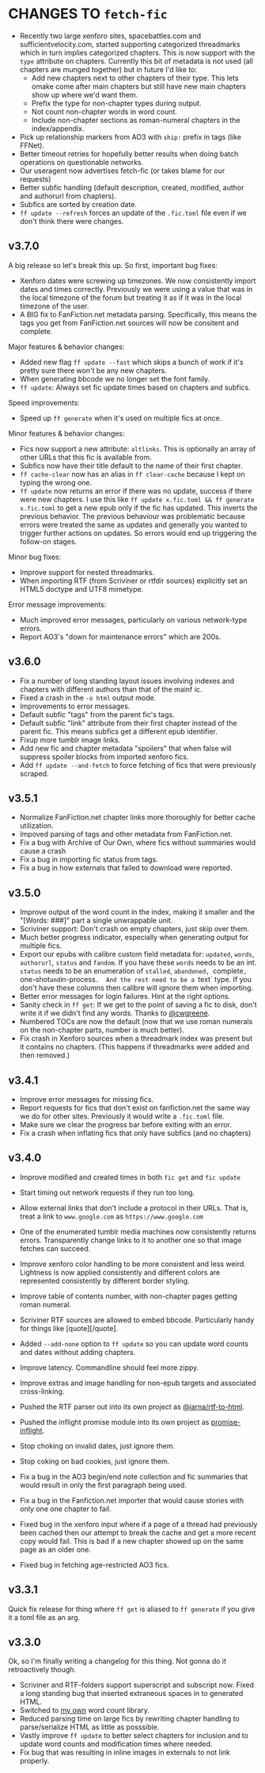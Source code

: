 # CHANGES TO `fetch-fic`

* Recently two large xenforo sites, spacebattles.com and
  sufficientvelocity.com, started supporting categorized threadmarks which
  in turn implies categorized chapters.  This is now support with the `type`
  attribute on chapters.  Currently this bit of metadata is not used (all
  chapters are munged together) but in future I'd like to:
  * Add new chapters next to other chapters of their type.  This lets omake
    come after main chapters but still have new main chapters show up where
    we'd want them.
  * Prefix the type for non-chapter types during output.
  * Not count non-chapter words in word count.
  * Include non-chapter sections as roman-numeral chapters in the index/appendix.
* Pick up relationship markers from AO3 with `ship:` prefix in tags (like FFNet).
* Better timeout retries for hopefully better results when doing batch operations on questionable networks.
* Our useragent now advertises fetch-fic (or takes blame for our requests)
* Better subfic handling (default description, created, modified, author and authorurl from chapters).
* Subfics are sorted by creation date.
* `ff update --refresh` forces an update of the `.fic.toml` file even if we don't think there were changes.

## v3.7.0

A big release so let's break this up. So first, important bug fixes:

* Xenforo dates were screwing up timezones.  We now consistently import
  dates and times correctly.  Previously we were using a value that was in
  the local timezone of the forum but treating it as if it was in the local
  timezone of the user.
* A BIG fix to FanFiction.net metadata parsing.  Specifically, this means
  the tags you get from FanFiction.net sources will now be consitent and
  complete.

Major features & behavior changes:

* Added new flag `ff update --fast` which skips a bunch of work if it's pretty sure there won't be any new chapters.
* When generating bbcode we no longer set the font family.
* `ff update`: Always set fic update times based on chapters and subfics.

Speed improvements:

* Speed up `ff generate` when it's used on multiple fics at once.

Minor features & behavior changes:

* Fics now support a new attribute: `altlinks`. This is optionally an array of
  other URLs that this fic is available from.
* Subfics now have their title default to the name of their first chapter.
* `ff cache-clear` now has an alias in `ff clear-cache` because I kept on
  typing the wrong one.
* `ff update` now returns an error if there was no update, success if there were new chapters.
  I use this like `ff update x.fic.toml && ff generate x.fic.toml` to get a
  new epub only if the fic has updated.  This inverts the previous behavior.
  The previous behaviour was problematic because errors were treated the
  same as updates and generally you wanted to trigger further actions on
  updates.  So errors would end up triggering the follow-on stages.

Minor bug fixes:

* Improve support for nested threadmarks.
* When importing RTF (from Scriviner or rtfdir sources) explicitly set an
  HTML5 doctype and UTF8 mimetype.

Error message improvements:

* Much improved error messages, particularly on various network-type errors.
* Report AO3's "down for maintenance errors" which are 200s.

## v3.6.0

* Fix a number of long standing layout issues involving indexes and chapters
  with different authors than that of the mainf ic.
* Fixed a crash in the `-o html` output mode.
* Improvements to error messages.
* Default subfic "tags" from the parent fic's tags.
* Default subfic "link" attribute from their first chapter instead of the
  parent fic.  This means subfics get a different epub identifier.
* Fixup more tumblr image links.
* Add new fic and chapter metadata "spoilers" that when false will suppress
  spoiler blocks from imported xenforo fics.
* Add `ff update --and-fetch` to force fetching of fics that were previously
  scraped.

## v3.5.1

* Normalize FanFiction.net chapter links more thoroughly for better cache utilization.
* Impoved parsing of tags and other metadata from FanFiction.net.
* Fix a bug with Archive of Our Own, where fics without summaries would cause a crash
* Fix a bug in importing fic status from tags.
* Fix a bug in how externals that failed to download were reported.

## v3.5.0

* Improve output of the word count in the index, making it smaller and the
  "[Words: ###]" part a single unwrappable unit.
* Scriviner support: Don't crash on empty chapters, just skip over them.
* Much better progress indicator, especially when generating output for
  multiple fics.
* Export our epubs with calibre custom field metadata for: `updated`,
  `words`, `authorurl`, `status` and `fandom`.  If you have these `words`
  needs to be an int.  `status` needs to be an enumeration of `stalled`,
  `abandoned, `complete`, `one-shot` and `in-process`.  And the rest need to
  be a `text` type.  If you don't have these columns then calibre will
  ignore them when importing.
* Better error messages for login failures. Hint at the right options.
* Sanity check in `ff get`: If we get to the point of saving a fic to disk,
  don't write it if we didn't find any words. Thanks to [@cwgreene](https://github.com/cwgreene).
* Numbered TOCs are now the default (now that we use roman numerals on the
  non-chapter parts, number is much better).
* Fix crash in Xenforo sources when a threadmark index was present but it
  contains no chapters.  (This happens if threadmarks were added and then
  removed.)

## v3.4.1

* Improve error messages for missing fics.
* Report requests for fics that don't exist on fanfiction.net the same way
  we do for other sites.  Previously it would write a `.fic.toml` file.
* Make sure we clear the progress bar before exiting with an error.
* Fix a crash when inflating fics that only have subfics (and no chapters)

## v3.4.0

* Improve modified and created times in both `fic get` and `fic update`
* Start timing out network requests if they run too long.
* Allow external links that don't include a protocol in their URLs. That is,
  treat a link to `www.google.com` as `https://www.google.com`
* One of the enumerated tumblr media machines now consistently returns
  errors.  Transparently change links to it to another one so that image
  fetches can succeed.
* Improve xenforo color handling to be more consistent and less weird.
  Lightness is now applied consistently and different colors are represented
  consistently by different border styling.
* Improve table of contents number, with non-chapter pages getting roman
  numeral.
* Scriviner RTF sources are allowed to embed bbcode.  Particularly handy for
  things like [quote][/quote].
* Added `--add-none` option to `ff update` so you can update word counts and
  dates without adding chapters.
* Improve latency. Commandline should feel more zippy.
* Improve extras and image handling for non-epub targets and associated
  cross-linking.
* Pushed the RTF parser out into its own project as
  [@iarna/rtf-to-html](https://npmjs.com/package/@iarna/rtf-to-html).
* Pushed the inflight promise module into its own project as
  [promise-inflight](https://npmjs.com/package/promise-inflight).

* Stop choking on invalid dates, just ignore them.
* Stop coking on bad cookies, just ignore them.
* Fix a bug in the AO3 begin/end note collection and fic summaries that
  would result in only the first paragraph being used.
* Fix a bug in the Fanfiction.net importer that would cause stories with
  only one one chapter to fail.
* Fixed bug in the xenforo input where if a page of a thread had previously
  been cached then our attempt to break the cache and get a more recent copy
  would fail.  This is bad if a new chapter showed up on the same page as an
  older one.
* Fixed bug in fetching age-restricted AO3 fics.


## v3.3.1

Quick fix release for thing where `ff get` is aliased to `ff generate` if
you give it a toml file as an arg.

## v3.3.0

Ok, so I'm finally writing a changelog for this thing.  Not gonna do it
retroactively though.

* Scriviner and RTF-folders support superscript and subscript now.  Fixed a
  long standing bug that inserted extraneous spaces in to generated HTML.
* Switched to [my own](https://www.npmjs.com/package/@iarna/word-count) word count library.
* Reduced parsing time on large fics by rewriting chapter handling to
  parse/serialize HTML as little as posssible.
* Vastly improve `ff update` to better select chapters for inclusion and to update word counts and 
  modification times where needed.
* Fix bug that was resulting in inline images in externals to not link properly.
